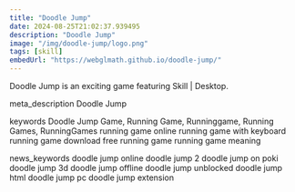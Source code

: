 ```yaml
---
title: "Doodle Jump"
date: 2024-08-25T21:02:37.939495
description: "Doodle Jump"
image: "/img/doodle-jump/logo.png"
tags: [skill]
embedUrl: "https://webglmath.github.io/doodle-jump/"
---
```


Doodle Jump is an exciting game featuring Skill | Desktop.

meta_description
Doodle Jump


keywords
Doodle Jump Game, Running Game, Runninggame, Running Games, RunningGames running game online running game with keyboard running game download free running game running game meaning


news_keywords
doodle jump online doodle jump 2 doodle jump on poki doodle jump 3d doodle jump offline doodle jump unblocked doodle jump html doodle jump pc doodle jump extension
